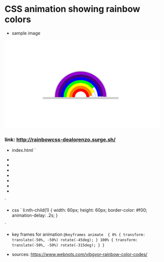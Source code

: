 # CSS animation showing rainbow colors

* sample image

![alt-text](images/sample.png)


### link: http://rainbowcss-dealorenzo.surge.sh/

* index.html 
`
<body>
    <div class="center">
        <ul>
            <li></li>
            <li></li>
            <li></li>
            <li></li>
            <li></li>
            <li></li>
            <li></li>
        </ul>
    </div>
`

* css 
`
li:nth-child(1)
{
    width: 60px;
    height: 60px;
    border-color: #f00;
    animation-delay: .2s;
}

`

* key frames for animation 
`
@keyframes animate 
{
    0%
    {
        transform: translate(-50%, -50%) rotate(-45deg);
    }
    100%
    {
        transform: translate(-50%, -50%) rotate(-315deg);
    }
}
`

* sources: https://www.webnots.com/vibgyor-rainbow-color-codes/

